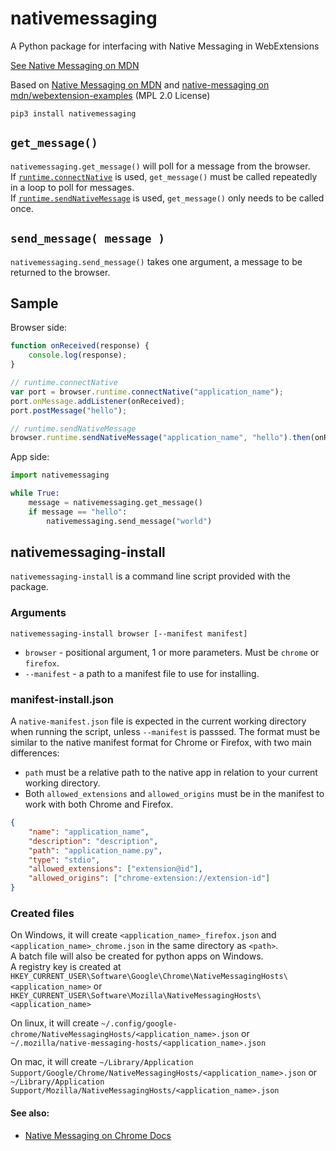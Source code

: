 # nativemessaging
A Python package for interfacing with Native Messaging in WebExtensions

[See Native Messaging on MDN](https://developer.mozilla.org/en-US/docs/Mozilla/Add-ons/WebExtensions/Native_messaging)

Based on [Native Messaging on MDN](https://developer.mozilla.org/en-US/docs/Mozilla/Add-ons/WebExtensions/Native_messaging#App_side) and [native-messaging on mdn/webextension-examples](https://github.com/mdn/webextensions-examples/tree/master/native-messaging) (MPL 2.0 License)

`pip3 install nativemessaging`

## `get_message()`
`nativemessaging.get_message()` will poll for a message from the browser.  
If [`runtime.connectNative`](https://developer.mozilla.org/en-US/docs/Mozilla/Add-ons/WebExtensions/API/runtime/connectNative) is used, `get_message()` must be called repeatedly in a loop to poll for messages.  
If [`runtime.sendNativeMessage`](https://developer.mozilla.org/en-US/docs/Mozilla/Add-ons/WebExtensions/API/runtime/sendNativeMessage) is used, `get_message()` only needs to be called once.

## `send_message( message )`
`nativemessaging.send_message()` takes one argument, a message to be returned to the browser.

## Sample
Browser side:
```javascript
function onReceived(response) {
    console.log(response);
}

// runtime.connectNative
var port = browser.runtime.connectNative("application_name");
port.onMessage.addListener(onReceived);
port.postMessage("hello");

// runtime.sendNativeMessage
browser.runtime.sendNativeMessage("application_name", "hello").then(onReceived);
```

App side:
```python
import nativemessaging

while True:
    message = nativemessaging.get_message()
    if message == "hello":
        nativemessaging.send_message("world")
```

## nativemessaging-install
`nativemessaging-install` is a command line script provided with the package.

### Arguments
`nativemessaging-install browser [--manifest manifest]`
 * `browser` - positional argument, 1 or more parameters. Must be `chrome` or `firefox`.
 * `--manifest` - a path to a manifest file to use for installing.

### manifest-install.json
A `native-manifest.json` file is expected in the current working directory when running the script, unless `--manifest` is passsed.
The format must be similar to the native manifest format for Chrome or Firefox, with two main differences:
 * `path` must be a relative path to the native app in relation to your current working directory.
 * Both `allowed_extensions` and `allowed_origins` must be in the manifest to work with both Chrome and Firefox.
```json
{
    "name": "application_name",
    "description": "description",
    "path": "application_name.py",
    "type": "stdio",
    "allowed_extensions": ["extension@id"],
    "allowed_origins": ["chrome-extension://extension-id"]
}
```

### Created files
On Windows, it will create `<application_name>_firefox.json` and `<application_name>_chrome.json` in the same directory as `<path>`.  
A batch file will also be created for python apps on Windows.  
A registry key is created at `HKEY_CURRENT_USER\Software\Google\Chrome\NativeMessagingHosts\<application_name>` or `HKEY_CURRENT_USER\Software\Mozilla\NativeMessagingHosts\<application_name>`

On linux, it will create `~/.config/google-chrome/NativeMessagingHosts/<application_name>.json` or `~/.mozilla/native-messaging-hosts/<application_name>.json`

On mac, it will create `~/Library/Application Support/Google/Chrome/NativeMessagingHosts/<application_name>.json` or `~/Library/Application Support/Mozilla/NativeMessagingHosts/<application_name>.json`

#### See also:
 * [Native Messaging on Chrome Docs](https://developer.chrome.com/extensions/nativeMessaging)
